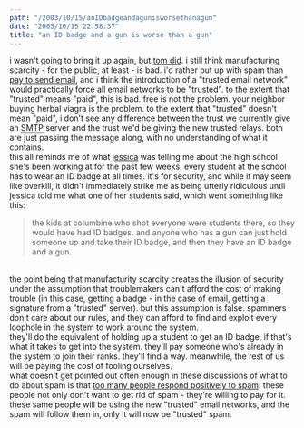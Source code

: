```yaml
---
path: "/2003/10/15/anIDbadgeandagunisworsethanagun" 
date: "2003/10/15 22:58:37" 
title: "an ID badge and a gun is worse than a gun" 
---
```

i wasn't going to bring it up again, but <a href="http://www.plasticbag.org/archives/2003/10/increasing_transactions_costs_for_email_redux.shtml">tom did</a>. i still think manufacturing scarcity - for the public, at least - is bad. i'd rather put up with spam than <a href="http://www.docuverse.com/blog/donpark/2003/10/13.html#a971">pay to send email</a>, and i think the introduction of a "trusted email network" would practically force all email networks to be "trusted". to the extent that "trusted" means "paid", this is bad. free is not the problem. your neighbor buying herbal viagra is the problem. to the extent that "trusted" doesn't mean "paid", i don't see any difference between the trust we currently give an <abbr title="SendMail Transfer Protocol">SMTP</abbr> server and the trust we'd be giving the new trusted relays. both are just passing the message along, with no understanding of what it contains.<br>this all reminds me of what <a href="http://weblog.randomchaos.com/jessica/">jessica</a> was telling me about the high school she's been working at for the past few weeks. every student at the school has to wear an ID badge at all times. it's for security, and while it may seem like overkill, it didn't immediately strike me as being utterly ridiculous until jessica told me what one of her students said, which went something like this:<br><blockquote>the kids at columbine who shot everyone were students there, so they would have had ID badges. and anyone who has a gun can just hold someone up and take their ID badge, and then they have an ID badge and a gun.</blockquote><br>the point being that manufacturity scarcity creates the illusion of security under the assumption that troublemakers can't afford the cost of making trouble (in this case, getting a badge - in the case of email, getting a signature from a "trusted" server). but this assumption is false. spammers don't care about our rules, and they can afford to find and exploit every loophole in the system to work around the system.<br>they'll do the equivalent of holding up a student to get an ID badge, if that's what it takes to get into the system. they'll pay someone who's already in the system to join their ranks. they'll find a way. meanwhile, the rest of us will be paying the cost of fooling ourselves.<br>what doesn't get pointed out often enough in these discussions of what to do about spam is that <a href="http://www.wired.com/news/business/0,1367,59907,00.html">too many people respond positively to spam</a>. these people not only don't want to get rid of spam - they're willing to pay for it. these same people will be using the new "trusted" email networks, and the spam will follow them in, only it will now be "trusted" spam.